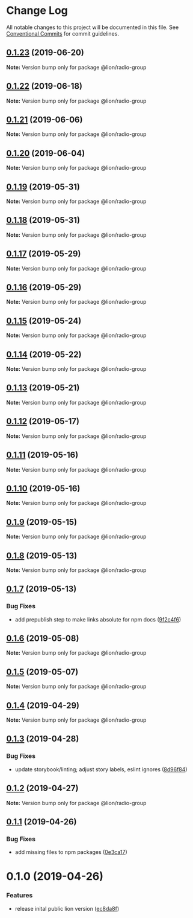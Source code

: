 # Change Log

All notable changes to this project will be documented in this file.
See [Conventional Commits](https://conventionalcommits.org) for commit guidelines.

## [0.1.23](https://github.com/ing-bank/lion/compare/@lion/radio-group@0.1.22...@lion/radio-group@0.1.23) (2019-06-20)

**Note:** Version bump only for package @lion/radio-group





## [0.1.22](https://github.com/ing-bank/lion/compare/@lion/radio-group@0.1.21...@lion/radio-group@0.1.22) (2019-06-18)

**Note:** Version bump only for package @lion/radio-group





## [0.1.21](https://github.com/ing-bank/lion/compare/@lion/radio-group@0.1.20...@lion/radio-group@0.1.21) (2019-06-06)

**Note:** Version bump only for package @lion/radio-group





## [0.1.20](https://github.com/ing-bank/lion/compare/@lion/radio-group@0.1.19...@lion/radio-group@0.1.20) (2019-06-04)

**Note:** Version bump only for package @lion/radio-group





## [0.1.19](https://github.com/ing-bank/lion/compare/@lion/radio-group@0.1.18...@lion/radio-group@0.1.19) (2019-05-31)

**Note:** Version bump only for package @lion/radio-group





## [0.1.18](https://github.com/ing-bank/lion/compare/@lion/radio-group@0.1.17...@lion/radio-group@0.1.18) (2019-05-31)

**Note:** Version bump only for package @lion/radio-group





## [0.1.17](https://github.com/ing-bank/lion/compare/@lion/radio-group@0.1.16...@lion/radio-group@0.1.17) (2019-05-29)

**Note:** Version bump only for package @lion/radio-group





## [0.1.16](https://github.com/ing-bank/lion/compare/@lion/radio-group@0.1.15...@lion/radio-group@0.1.16) (2019-05-29)

**Note:** Version bump only for package @lion/radio-group





## [0.1.15](https://github.com/ing-bank/lion/compare/@lion/radio-group@0.1.14...@lion/radio-group@0.1.15) (2019-05-24)

**Note:** Version bump only for package @lion/radio-group





## [0.1.14](https://github.com/ing-bank/lion/compare/@lion/radio-group@0.1.13...@lion/radio-group@0.1.14) (2019-05-22)

**Note:** Version bump only for package @lion/radio-group





## [0.1.13](https://github.com/ing-bank/lion/compare/@lion/radio-group@0.1.12...@lion/radio-group@0.1.13) (2019-05-21)

**Note:** Version bump only for package @lion/radio-group





## [0.1.12](https://github.com/ing-bank/lion/compare/@lion/radio-group@0.1.11...@lion/radio-group@0.1.12) (2019-05-17)

**Note:** Version bump only for package @lion/radio-group





## [0.1.11](https://github.com/ing-bank/lion/compare/@lion/radio-group@0.1.10...@lion/radio-group@0.1.11) (2019-05-16)

**Note:** Version bump only for package @lion/radio-group





## [0.1.10](https://github.com/ing-bank/lion/compare/@lion/radio-group@0.1.9...@lion/radio-group@0.1.10) (2019-05-16)

**Note:** Version bump only for package @lion/radio-group





## [0.1.9](https://github.com/ing-bank/lion/compare/@lion/radio-group@0.1.8...@lion/radio-group@0.1.9) (2019-05-15)

**Note:** Version bump only for package @lion/radio-group





## [0.1.8](https://github.com/ing-bank/lion/compare/@lion/radio-group@0.1.7...@lion/radio-group@0.1.8) (2019-05-13)

**Note:** Version bump only for package @lion/radio-group





## [0.1.7](https://github.com/ing-bank/lion/compare/@lion/radio-group@0.1.6...@lion/radio-group@0.1.7) (2019-05-13)


### Bug Fixes

* add prepublish step to make links absolute for npm docs ([9f2c4f6](https://github.com/ing-bank/lion/commit/9f2c4f6))





## [0.1.6](https://github.com/ing-bank/lion/compare/@lion/radio-group@0.1.5...@lion/radio-group@0.1.6) (2019-05-08)

**Note:** Version bump only for package @lion/radio-group





## [0.1.5](https://github.com/ing-bank/lion/compare/@lion/radio-group@0.1.4...@lion/radio-group@0.1.5) (2019-05-07)

**Note:** Version bump only for package @lion/radio-group





## [0.1.4](https://github.com/ing-bank/lion/compare/@lion/radio-group@0.1.3...@lion/radio-group@0.1.4) (2019-04-29)

**Note:** Version bump only for package @lion/radio-group





## [0.1.3](https://github.com/ing-bank/lion/compare/@lion/radio-group@0.1.2...@lion/radio-group@0.1.3) (2019-04-28)


### Bug Fixes

* update storybook/linting; adjust story labels, eslint ignores ([8d96f84](https://github.com/ing-bank/lion/commit/8d96f84))





## [0.1.2](https://github.com/ing-bank/lion/compare/@lion/radio-group@0.1.1...@lion/radio-group@0.1.2) (2019-04-27)

**Note:** Version bump only for package @lion/radio-group





## [0.1.1](https://github.com/ing-bank/lion/compare/@lion/radio-group@0.1.0...@lion/radio-group@0.1.1) (2019-04-26)


### Bug Fixes

* add missing files to npm packages ([0e3ca17](https://github.com/ing-bank/lion/commit/0e3ca17))





# 0.1.0 (2019-04-26)


### Features

* release inital public lion version ([ec8da8f](https://github.com/ing-bank/lion/commit/ec8da8f))
